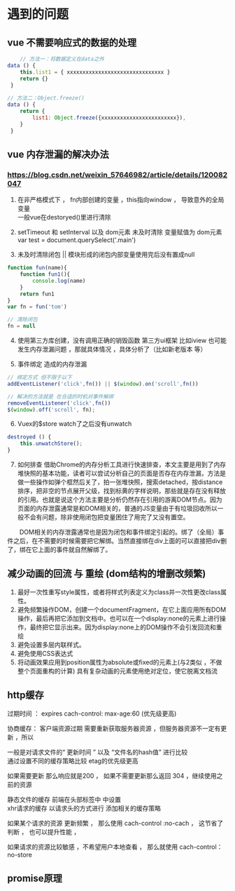 # 遇到的问题 
##  vue 不需要响应式的数据的处理 
```js
    // 方法一：将数据定义在data之外
data () {
    this.list1 = { xxxxxxxxxxxxxxxxxxxxxxxxxxxxxxx }
    return {}
 }
    
// 方法二：Object.freeze()
data () {
    return {
        list1: Object.freeze({xxxxxxxxxxxxxxxxxxxxxxxx}),
    }
 }
```
## vue 内存泄漏的解决办法
###  https://blog.csdn.net/weixin_57646982/article/details/120082047

1. 在非严格模式下 ， fn内部创建的变量 ，this指向window ， 导致意外的全局变量  
一般vue在destoryed()里进行清除 

2. setTimeout  和 setInterval  以及 dom元素 未及时清除
变量赋值为 dom元素 
var test = document.querySelect('.main') 
3. 未及时清除闭包 || 模块形成的闭包内部变量使用完后没有置成null
``` js
function fun(name){
    function fun1(){
        console.log(name)
    }
    return fun1 
}
var fn = fun('tom')

// 清除闭包 
fn = null 
```
4. 使用第三方库创建，没有调用正确的销毁函数 
第三方ui框架 比如iview 也可能发生内存泄漏问题  ，那就具体情况 ，具体分析了（比如新老版本 等） 

5. 事件绑定 造成的内存泄漏
```js
// 绑定方式 但不限于以下 
addEventListener('click',fn()) || $(window).on('scroll',fn())  

// 解决的方法就是 在合适的时机对事件解绑
removeEventListener('click',fn())
$(window).off('scroll', fn);

```
6. Vuex的$store watch了之后没有unwatch
```js
destroyed () {
    this.unwatchStore();
}

```

7. 如何排查
借助Chrome的内存分析工具进行快速排查，本文主要是用到了内存堆快照的基本功能，读者可以尝试分析自己的页面是否存在内存泄漏，方法是做一些操作如弹个框然后关了，拍一张堆快照，搜索detached，按distance排序，把非空的节点展开父级，找到标黄的字样说明，那些就是存在没有释放的引用。也就是说这个方法主要是分析仍然存在引用的游离DOM节点。因为页面的内存泄露通常是和DOM相关的，普通的JS变量由于有垃圾回收所以一般不会有问题，除非使用闭包把变量困住了用完了又没有置空。

  DOM相关的内存泄露通常也是因为闭包和事件绑定引起的。绑了（全局）事件之后，在不需要的时候需要把它解绑。当然直接绑在div上面的可以直接把div删了，绑在它上面的事件就自然解绑了。


## 减少动画的回流 与 重绘  (dom结构的增删改频繁)
1. 最好一次性重写style属性，或者将样式列表定义为class并一次性更改class属性。
2. 避免频繁操作DOM，创建一个documentFragment，在它上面应用所有DOM操作，最后再把它添加到文档中。也可以在一个display:none的元素上进行操作，最终把它显示出来。因为display:none上的DOM操作不会引发回流和重绘
3. 避免设置多层内联样式。
4. 避免使用CSS表达式
5. 将动画效果应用到position属性为absolute或fixed的元素上(与2类似 ，不做整个页面重构的计算)
具有复杂动画的元素使用绝对定位，使它脱离文档流



## http缓存 

过期时间 ：
expires
cach-control: max-age:60 (优先级更高)

协商缓存：
客户端资源过期 需要重新获取服务器资源 ，但服务器资源不一定有更新 ，所以 

一般是对请求文件的“ 更新时间 ” 以及 “文件名的hash值” 进行比较  
通过设置不同的缓存策略比较    etag的优先级更高 

如果需要更新  那么响应就是200 ， 如果不需要更新那么返回  304 ，继续使用之前的资源 

静态文件的缓存  前端在头部标签中<mate> 中设置  
xhr请求的缓存  以请求头的方式进行 添加相关的缓存策略

如果某个请求的资源 更新频繁 ， 那么使用 cach-control :no-cach  ， 这节省了判断 ， 也可以提升性能 ，

如果请求的资源比较敏感 ，不希望用户本地查看 ， 那么就使用 cach-control：no-store  

## promise原理 



